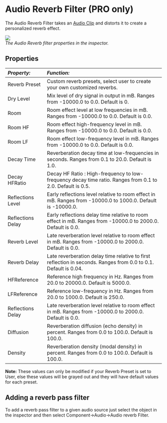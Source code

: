 Audio Reverb Filter (PRO only)
==============================


The <span class=keyword>Audio Reverb Filter</span> takes an [Audio Clip](class-AudioClip.md) and distorts it to create a personalized reverb effect.


![](http://docwiki.hq.unity3d.com/uploads/Main/AudioReverbFilter.png)  
_The Audio Reverb filter properties in the inspector._


Properties
----------



|**_Property:_** |**_Function:_** |
|:---|:---|
|<span class=component>Reverb Preset</span> |Custom reverb presets, select user to create your own customized reverbs.|
|<span class=component>Dry Level</span> |Mix level of dry signal in output in mB. Ranges from -10000.0 to 0.0. Default is 0.|
|<span class=component>Room</span> |Room effect level at low frequencies in mB. Ranges from -10000.0 to 0.0. Default is 0.0.|
|<span class=component>Room HF</span> |Room effect high-frequency level in mB. Ranges from -10000.0 to 0.0. Default is 0.0.|
|<span class=component>Room LF</span> |Room effect low-frequency level in mB. Ranges from -10000.0 to 0.0. Default is 0.0.|
|<span class=component>Decay Time</span> |Reverberation decay time at low-frequencies in seconds. Ranges from 0.1 to 20.0. Default is 1.0.|
|<span class=component>Decay HFRatio</span> |Decay HF Ratio : High-frequency to low-frequency decay time ratio. Ranges from 0.1 to 2.0. Default is 0.5.|
|<span class=component>Reflections Level</span> |Early reflections level relative to room effect in mB. Ranges from -10000.0 to 1000.0. Default is -10000.0.|
|<span class=component>Reflections Delay</span> |Early reflections delay time relative to room effect in mB. Ranges from -10000.0 to 2000.0. Default is 0.0.|
|<span class=component>Reverb Level</span> |Late reverberation level relative to room effect in mB. Ranges from -10000.0 to 2000.0. Default is 0.0.|
|<span class=component>Reverb Delay</span> |Late reverberation delay time relative to first reflection in seconds. Ranges from 0.0 to 0.1. Default is 0.04.|
|<span class=component>HFReference</span> |Reference high frequency in Hz. Ranges from 20.0 to 20000.0. Default is 5000.0.|
|<span class=component>LFReference</span> |Reference low-frequency in Hz. Ranges from 20.0 to 1000.0. Default is 250.0.|
|<span class=component>Reflections Delay</span> |Late reverberation level relative to room effect in mB. Ranges from -10000.0 to 2000.0. Default is 0.0.|
|<span class=component>Diffusion</span> |Reverberation diffusion (echo density) in percent. Ranges from 0.0 to 100.0. Default is 100.0.|
|<span class=component>Density</span> |Reverberation density (modal density) in percent. Ranges from 0.0 to 100.0. Default is 100.0.|

__Note:__ These values can only be modified if your <span class=component>Reverb Preset</span> is set to <span class=component>User</span>, else these values will be grayed out and they will have default values for each preset.

Adding a reverb pass filter
---------------------------

To add a reverb pass filter to a given audio source just select the object in the inspector and then select <span class=component>Component->Audio->Audio reverb Filter</span>.
